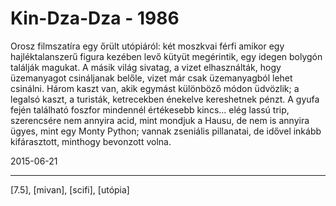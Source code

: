 # Kin-Dza-Dza - 1986

Orosz filmszatíra egy őrült utópiáról: két moszkvai férfi amikor egy hajléktalanszerű figura kezében levő kütyüt megérintik, egy idegen bolygón találják magukat. A másik világ sivatag, a vizet elhasználták, hogy üzemanyagot csináljanak belőle, vizet már csak üzemanyagból lehet csinálni. Három kaszt van, akik egymást különböző módon üdvözlik; a legalsó kaszt, a turisták, ketrecekben énekelve kereshetnek pénzt. A gyufa fején található foszfor mindennél értékesebb kincs... elég lassú trip, szerencsére nem annyira acid, mint mondjuk a Hausu, de nem is annyira ügyes, mint egy Monty Python; vannak zseniális pillanatai, de idővel inkább kifárasztott, minthogy bevonzott volna.

2015-06-21 

----

[7.5], [mivan], [scifi], [utópia]